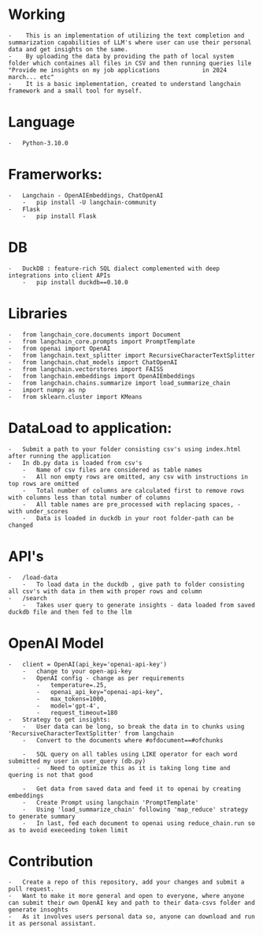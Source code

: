# Working
    -    This is an implementation of utilizing the text completion and summarization capabilities of LLM's where user can use their personal data and get insights on the same.
    -    By uploading the data by providing the path of local system folder which containes all files in CSV and then running queries lile "Provide me insights on my job applications            in 2024 march... etc"
    -    It is a basic implementation, created to understand langchain framework and a small tool for myself.
# Language
    -   Python-3.10.0
# Framerworks:
    -   Langchain - OpenAIEmbeddings, ChatOpenAI
        -   pip install -U langchain-community
    -   Flask
        -   pip install Flask

# DB
    -   DuckDB : feature-rich SQL dialect complemented with deep integrations into client APIs
        -   pip install duckdb==0.10.0

# Libraries 
    -   from langchain_core.documents import Document
    -   from langchain_core.prompts import PromptTemplate
    -   from openai import OpenAI
    -   from langchain.text_splitter import RecursiveCharacterTextSplitter
    -   from langchain.chat_models import ChatOpenAI
    -   from langchain.vectorstores import FAISS
    -   from langchain.embeddings import OpenAIEmbeddings
    -   from langchain.chains.summarize import load_summarize_chain
    -   import numpy as np
    -   from sklearn.cluster import KMeans

# DataLoad to application:
    -   Submit a path to your folder consisting csv's using index.html after running the application
    -   In db.py data is loaded from csv's
        -   Name of csv files are considered as table names
        -   All non empty rows are omitted, any csv with instructions in top rows are omitted
        -   Total number of columns are calculated first to remove rows with columns less than total number of columns
        -   All table names are pre_processed with replacing spaces, - with under_scores
        -   Data is loaded in duckdb in your root folder-path can be changed
    
# API's
    -   /load-data
        -   To load data in the duckdb , give path to folder consisting all csv's with data in them with proper rows and column
    -   /search
        -   Takes user query to generate insights - data loaded from saved duckdb file and then fed to the llm

# OpenAI Model
    -   client = OpenAI(api_key='openai-api-key')
        -   change to your open-api-key
        -   OpenAI config - change as per requirements
            -   temperature=.25,
            -   openai_api_key="openai-api-key",
            -   max_tokens=1000,
            -   model='gpt-4',
            -   request_timeout=180
    -   Strategy to get insights:
        -   User data can be long, so break the data in to chunks using 'RecursiveCharacterTextSplitter' from langchain
        -   Convert to the documents where #ofdocument==#ofchunks
        
        -   SQL query on all tables using LIKE operator for each word submitted my user in user_query (db.py)
            -   Need to optimize this as it is taking long time and quering is not that good

        -   Get data from saved data and feed it to openai by creating embeddings
        -   Create Prompt using langchain 'PromptTemplate'
        -   Using 'load_summarize_chain' following 'map_reduce' strategy to generate summary
        -   In last, fed each document to openai using reduce_chain.run so as to avoid execeeding token limit


# Contribution
    -   Create a repo of this repository, add your changes and submit a pull request.
    -   Want to make it more general and open to everyone, where anyone can submit their own OpenAI key and path to their data-csvs folder and generate insoghts
    -   As it involves users personal data so, anyone can download and run it as personal assistant.
